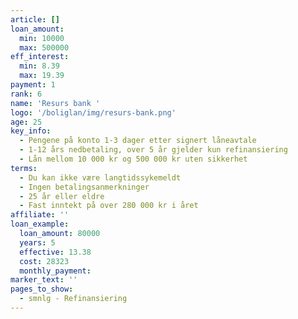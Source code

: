 ```yaml
---
article: []
loan_amount:
  min: 10000
  max: 500000
eff_interest:
  min: 8.39
  max: 19.39
payment: 1
rank: 6
name: 'Resurs bank '
logo: '/boliglan/img/resurs-bank.png'
age: 25
key_info:
  - Pengene på konto 1-3 dager etter signert låneavtale
  - 1-12 års nedbetaling, over 5 år gjelder kun refinansiering
  - Lån mellom 10 000 kr og 500 000 kr uten sikkerhet
terms:
  - Du kan ikke være langtidssykemeldt
  - Ingen betalingsanmerkninger
  - 25 år eller eldre
  - Fast inntekt på over 280 000 kr i året
affiliate: ''
loan_example:
  loan_amount: 80000
  years: 5
  effective: 13.38
  cost: 28323
  monthly_payment:
marker_text: ''
pages_to_show:
  - smnlg - Refinansiering
---
```

